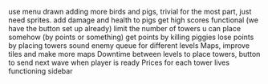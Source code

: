 use menu drawn
adding more birds and pigs, trivial for the most part, just need sprites.
add damage and health to pigs
get high scores functional (we have the button set up already)
limit the number of towers u can place somehow (by points or something)
get points by killing piggies
lose points by placing towers
sound
enemy queue for different levels
Maps, improve tiles and make more maps
Downtime between levels to place towers, button to send next wave when player is ready
Prices for each tower
lives
functioning sidebar
